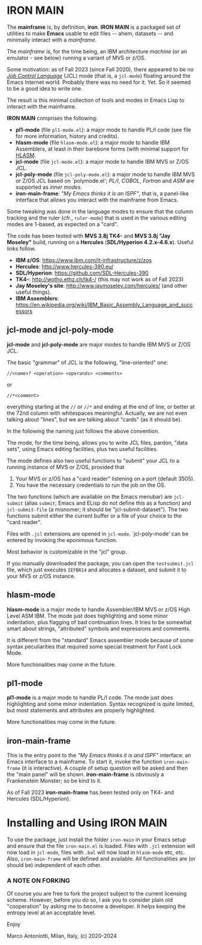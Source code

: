 # IRON MAIN

The **mainframe** is, by definition, **iron**.  **IRON MAIN** is a
packaged set of utilities to make **Emacs** usable to edit files --
ahem, datasets -- and minimally interact with a *mainframe*.

The *mainframe* is, for the time being, an IBM architecture
*machine* (or an emulator - see below) running a variant of MVS or
z/OS.

Some motivation: as of Fall 2023 (since Fall 2020), there appeared to
be no [*Job Control Language*](https://en.wikipedia.org/wiki/Job_Control_Language)
(JCL) mode (that is, a `jcl-mode`) floating around the Emacs Internet
world.  Probably there was no need for it.  Yet.  So it seemed to be a
good idea to write one.

The result is this minimal collection of tools and modes in Emacs Lisp
to interact with the mainframe.

**IRON MAIN** comprises the following:

* **pl1-mode** (file `pl1-mode.el`): a major mode to handle PL/I code
  (see file for more information, history and credits).
* **hlasm-mode** (file `hlasm-mode.el`): a major mode to handle IBM
  Assemblers, at least in their barebone forms (with minimal support for
  [HLASM](https://en.wikipedia.org/wiki/IBM_High_Level_Assembler).
* **jcl-mode** (file `jcl-mode.el`): a major mode to handle IBM MVS or Z/OS
  JCL.
* **jcl-poly-mode** (file `jcl-poly-mode.el`): a major mode to handle
  IBM MVS or Z/OS JCL based on `polymode.el'; *PL/I*, *COBOL*,
  *Fortran* and *ASM* are supported as *inner modes*.
* **iron-main-frame**: *"My Emacs thinks it is an ISPF"*, that is, a
  panel-like interface that allows you interact with the mainframe
  from Emacs.

  
Some tweaking was done in the language modes to ensure that the column
tracking and the ruler (cfr., `ruler-mode`) that is used in the
various editing modes are 1-based, as expected on a "card".

The code has been tested with **MVS 3.8j TK4-** and **MVS 3.8j "Jay
Moseley"** build, running on a **Hercules** (**SDL/Hyperion 4.2.x-4.6.x**).
Useful links follow.

* **IBM z/OS**: <https://www.ibm.com/it-infrastructure/z/zos>
* **Hercules**: <http://www.hercules-390.eu/>
* **SDL/Hyperion**: <https://github.com/SDL-Hercules-390>
* **TK4-**: <http://wotho.ethz.ch/tk4-/> (this may not work as of Fall 2023)
* **Jay Moseley's site**: <http://www.jaymoseley.com/hercules/> (and
                          other useful things).
* **IBM Assemblers**:
  <https://en.wikipedia.org/wiki/IBM_Basic_Assembly_Language_and_successors>


## jcl-mode and jcl-poly-mode

**jcl-mode** and **jcl-poly-mode** are major modes to handle IBM MVS or
Z/OS JCL.

The basic "grammar" of JCL is the following, "line-oriented" one:

	//<name>? <operation> <operands> <comments>

or

	//*<comment>

everything starting at the `//` or `//*` and ending at the end of
line, or better at the 72nd column with whitespaces meaningful.
Actually, we are not even talking about "lines", but we are
talking about "cards" (as it should be).

In the following the naming just follows the above convention.

The mode, for the time being, allows you to write JCL files,
pardon, "data sets", using Emacs editing facilities, plus two
useful facilities.

The mode defines also two useful functions to "submit" your JCL
to a running instance of MVS or Z/OS, provided that

1. Your MVS or z/OS has a "card reader" listening on a port
   (default 3505).
2. You have the necessary credentials to run the job on the OS.

The two functions (which are available on the Emacs menubar) are
`jcl-submit` (alias `submit`; Emacs and ELisp do not define this
as a function) and `jcl-submit-file` (a misnomer; it should be
"jcl-submit-dataset").  The two functions submit either the
current buffer or a file of your choice to the "card reader".

Files with `.jcl` extensions are opened in `jcl-mode`. `jcl-poly-mode'
can be entered by invoking the eponimous function.

Most behavior is customizable in the "jcl" group.

If you manually downloaded the package, you can open the
`testsubmit.jcl` file, which just executes `IEFBR14` and
allocates a dataset, and submit it to your MVS or z/OS
instance.


## hlasm-mode

**hlasm-mode** is a major mode to handle Assembler/IBM MVS or z/OS
High Level ASM IBM.  The mode just does highlighting and some minor
indentation, plus flagging of bad continuation lines.  It tries to be
somewhat smart about strings, "attributed" symbols and expressions and
comments.

It is different from the "standard" Emacs assembler mode because of
some syntax peculiarities that required some special treatment for
Font Lock Mode.

More functionalities may come in the future.


## pl1-mode

**pl1-mode** is a major mode to handle PL/I code.  The mode just does
highlighting and some minor indentation.  Syntax recognized is quite
limited, but most statements and attributes are properly highlighted.

More functionalities may come in the future.


## iron-main-frame

This is the entry point to the *"My Emacs thinks it is and ISPF"*
interface: an Emacs interface to a mainframe.  To start it, invoke the
function `iron-main-frame` (it is interactive).  A couple of setup
question will be asked and then the "main panel" will be shown.
**iron-main-frame** is obviously a Frankenstein Monster; so be kind to
it.

As of Fall 2023 **iron-main-frame** has been tested only on TK4- and
Hercules (SDL/Hyperion).


# Installing and Using IRON MAIN

To use the package, just install the folder `iron-main` in your Emacs
setup and ensure that the file `iron-main.el` is loaded.  Files with
`.jcl` extension will now load in `jcl-mode`, files with `.bal` will
now load in `hlasm-mode` etc, etc.  Also, `iron-main-frame` will be
defined and available.  All functionalities are (or should be)
independent of each other.


### A NOTE ON FORKING

Of course you are free to fork the project subject to the current
licensing scheme.  However, before you do so, I ask you to consider
plain old "cooperation" by asking me to become a developer.
It helps keeping the entropy level at an acceptable level.



Enjoy

Marco Antoniotti, Milan, Italy, (c) 2020-2024
